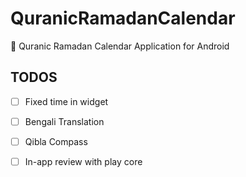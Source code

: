 # QuranicRamadanCalendar
📅 Quranic Ramadan Calendar Application for Android

## TODOS
 - [ ] Fixed time in widget
 - [ ] Bengali Translation 
 - [ ] Qibla Compass
 - [ ] In-app review with play core

